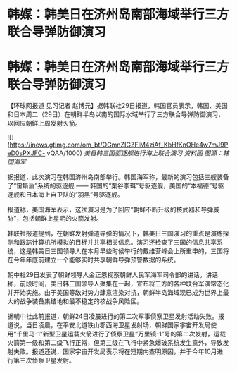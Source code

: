 # 韩媒：韩美日在济州岛南部海域举行三方联合导弹防御演习

# 韩媒：韩美日在济州岛南部海域举行三方联合导弹防御演习

【环球网报道 见习记者
赵博元】据韩联社29日报道，韩国官员表示，韩国、美国和日本周二（29日）在朝鲜半岛以南的国际水域举行了三方联合导弹防御演习，以回应朝鲜上周发射火箭。

![](https://inews.gtimg.com/om_bt/OGmnZIGZFIM4ziAf_KbHfKnOHe4w7mJ9PeD0sPXJFC-
vQAA/1000) _美日韩三国驱逐舰进行海上联合演习 资料图 图源：韩国海军_

据报道，此次演习在韩国济州岛南部举行。韩国海军称，最新的演习包括三艘装备了“宙斯盾”系统的驱逐舰 ——
韩国的“栗谷李珥”号驱逐舰，美国的“本福德”号驱逐舰和日本海上自卫队的“羽黑”号驱逐舰。

报道称，美国海军表示，这次演习是为了回应“朝鲜不断升级的核武器和导弹威胁”，包括朝鲜上星期的火箭发射。

韩联社报道提到，在朝鲜发射弹道导弹的情况下，韩美日三国演习的重点是演练探测和跟踪计算机所模拟的目标并共享相关信息。演习还检查了三国的信息共享系统，这是韩美日三国领导人在本月早些时候举行的戴维营峰会上所重申的，三国将在今年年底前建立一个能够实时共享朝鲜导弹预警数据的系统。

朝中社29日发表了朝鲜领导人金正恩视察朝鲜人民军海军司令部的讲话。讲话称，前段时间，美日韩三国领导人聚集在一起，宣布将三方的各种联合军演常态化并开始实施。由于美国等敌对势力肆意渲染对抗，朝鲜半岛海域现已成为世界上最大的战争装备集结地和最不稳定的核战争风险区。

据朝中社此前报道，朝鲜24日凌晨进行的第二次军事侦察卫星发射活动失败。报道说，当日凌晨，在平安北道铁山郡西海卫星发射场，朝鲜国家宇宙开发局使用“千里马-1”新型卫星运载火箭进行了侦察卫星“万里镜-1”号的第二次发射，运载火箭第一级和第二级飞行正常，但第三级在飞行中紧急爆破系统发生意外，导致发射失败。报道还说，国家宇宙开发局表示将在短期内查明原因，并于今年10月进行第三次侦察卫星发射。

